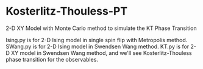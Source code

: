 # Kosterlitz-Thouless-PT
2-D XY Model with Monte Carlo method to simulate the KT Phase Transition

Ising.py is for 2-D Ising model in single spin flip with Metropolis method.
SWang.py is for 2-D Ising model in Swendsen Wang method.
KT.py is for 2-D XY model in Swendsen Wang method, and we'll see Kosterlitz-Thouless phase transition for the observables.
